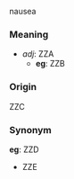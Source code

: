 nausea
### Meaning
+ _adj_: ZZA
    + __eg__: ZZB

### Origin

ZZC

### Synonym

__eg__: ZZD

+ ZZE



